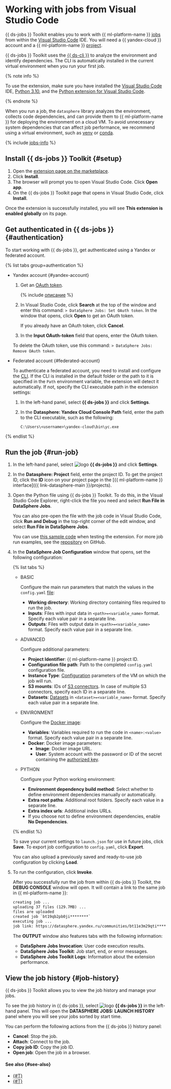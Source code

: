 # Working with jobs from Visual Studio Code

{{ ds-jobs }} Toolkit enables you to work with {{ ml-platform-name }} [jobs](../../concepts/jobs/index.md) from within the [Visual Studio Code](https://code.visualstudio.com/) IDE. You will need a {{ yandex-cloud }} account and a {{ ml-platform-name }} [project](../../concepts/project.md).

{{ ds-jobs }} Toolkit uses the [{{ ds-cli }}](../../concepts/jobs/cli.md) to analyze the environment and identify dependencies. The CLI is automatically installed in the current virtual environment when you run your first job.

{% note info %}

To use the extension, make sure you have installed the [Visual Studio Code](https://code.visualstudio.com/) IDE, [Python 3.10](https://www.python.org/downloads/release/python-3100/), and the [Python extension for Visual Studio Code](https://marketplace.visualstudio.com/items?itemName=ms-python.python).

{% endnote %}

When you run a job, the `datasphere` library analyzes the environment, collects code dependencies, and can provide them to {{ ml-platform-name }} for deploying the environment on a cloud VM. To avoid unnecessary system dependencies that can affect job performance, we recommend using a virtual environment, such as [venv](https://docs.python.org/3/library/venv.html) or [conda](https://docs.conda.io/en/latest/#).

{% include [jobs-info](../../../_includes/datasphere/jobs-environment.md) %}

## Install {{ ds-jobs }} Toolkit {#setup}

1. Open the [extension page on the marketplace](https://marketplace.visualstudio.com/items?itemName=yandex-cloud.ds-toolkit-vscode).
1. Click **Install**.
1. The browser will prompt you to open Visual Studio Code. Click **Open app**.
1. On the {{ ds-jobs }} Toolkit page that opens in Visual Studio Code, click **Install**.

Once the extension is successfully installed, you will see **This extension is enabled globally** on its page.

## Get authenticated in {{ ds-jobs }} {#authentication}

To start working with {{ ds-jobs }}, get authenticated using a Yandex or federated account.

{% list tabs group=authentication %}

- Yandex account {#yandex-account}

  1. Get an [OAuth token](../../../iam/concepts/authorization/oauth-token.md).

     {% include [описание](../../../_includes/oauth-token-lifetime.md) %}

  1. In Visual Studio Code, click **Search** at the top of the window and enter this command: `> DataSphere Jobs: Set OAuth token`. In the window that opens, click **Open** to get an OAuth token.

      If you already have an OAuth token, click **Cancel**.
  1. In the **Input OAuth-token** field that opens, enter the OAuth token.

  To delete the OAuth token, use this command: `> DataSphere Jobs: Remove OAuth token`.

- Federated account {#federated-account}

  To authenticate a federated account, you need to install and configure the [CLI](../../../cli/quickstart.md). If the CLI is installed in the default folder or the path to it is specified in the `Path` environment variable, the extension will detect it automatically. If not, specify the CLI executable path in the extension settings:

  1. In the left-hand panel, select **{{ ds-jobs }}** and click **Settings**.
  1. In the **Datasphere: Yandex Cloud Console Path** field, enter the path to the CLI executable, such as the following:

      ```text
      C:\Users\<username>\yandex-cloud\bin\yc.exe
      ```

{% endlist %}

## Run the job {#run-job}

1. In the left-hand panel, select ![logo](../../../_assets/datasphere/ds-logo.svg) **{{ ds-jobs }}** and click **Settings**.
1. In the **Datasphere: Project** field, enter the project ID. To get the project ID, click the **ID** icon on your project page in the [{{ ml-platform-name }} interface]({{ link-datasphere-main }}/projects).
1. Open the Python file using {{ ds-jobs }} Toolkit. To do this, in the Visual Studio Code Explorer, right-click the file you need and select **Run File in DataSphere Jobs**.

    You can also pre-open the file with the job code in Visual Studio Code, click **Run and Debug** in the top-right corner of the edit window, and select **Run File in DataSphere Jobs**.

    You can use [this sample code](./work-with-jobs.md#example) when testing the extension. For more job run examples, see the [repository](https://github.com/yandex-cloud-examples/yc-datasphere-jobs-examples) on GitHub.

1. In the **DataSphere Job Configuration** window that opens, set the following configuration:

    {% list tabs %}

    - BASIC

      Configure the main run parameters that match the values in the `config.yaml` [file](./work-with-jobs.md#create-job):

      * **Working directory**: Working directory containing files required to run the job.
      * **Inputs**: Files with input data in `<path>=<variable_name>` format. Specify each value pair in a separate line.
      * **Outputs**: Files with output data in `<path>=<variable_name>` format. Specify each value pair in a separate line.

    - ADVANCED

      Configure additional parameters:

      * **Project Identifier**: {{ ml-platform-name }} project ID.
      * **Configuration file path**: Path to the completed `config.yaml` configuration file.
      * **Instance Type**: [Configuration](../../concepts/configurations.md) parameters of the VM on which the job will run.
      * **S3 mounts**: IDs of [S3 connectors](../../concepts/s3-connector.md). In case of multiple S3 connectors, specify each ID in a separate line.
      * **Datasets**: [Datasets](../../concepts/dataset.md) in `<dataset>=<variable_name>` format. Specify each value pair in a separate line.

    - ENVIRONMENT

      Configure the [Docker image](../../concepts/docker.md):

      * **Variables**: Variables required to run the code in `<name>:<value>` format. Specify each value pair in a separate line.
      * **Docker**: Docker image parameters:
          * **Image**: Docker image URL.
          * **User**: System account with the password or ID of the secret containing the [authorized key](../../../iam/concepts/authorization/key.md).

    - PYTHON

      Configure your Python working environment:

      * **Environment dependency build method**: Select whether to define environment dependencies manually or automatically.
      * **Extra root paths**: Additional root folders. Specify each value in a separate line.
      * **Extra index urls**: Additional index URLs.
      * If you choose not to define environment dependencies, enable **No Dependencies**.

    {% endlist %}

    To save your current settings to `launch.json` for use in future jobs, click **Save**. To export job configuration to `config.yaml`, click **Export**.

    You can also upload a previously saved and ready-to-use job configuration by clicking **Load**.

1. To run the configuration, click **Invoke**.

    After you successfully run the job from within {{ ds-jobs }} Toolkit, the **DEBUG CONSOLE** window will open. It will contain a link to the same job in {{ ml-platform-name }}:

    ```txt
    creating job ...
    uploading 37 files (129.7MB) ...
    files are uploaded
    created job `bt19qb2pb0ji********`
    executing job ...
    job link: https://datasphere.yandex.ru/communities/bt11e3m29qti********/projects/bt1eq06id8kv********/job/bt19qb2pb0ji********
    ```

    The **OUTPUT** window also features tabs with the following information:

    * **DataSphere Jobs Invocation**: User code execution results.
    * **DataSphere Jobs Toolkit**: Job start, end, or error messages.
    * **DataSphere Jobs Toolkit Logs**: Information about the extension performance.

## View the job history {#job-history}

{{ ds-jobs }} Toolkit allows you to view the job history and manage your jobs.

To see the job history in {{ ds-jobs }}, select ![logo](../../../_assets/datasphere/ds-logo.svg) **{{ ds-jobs }}** in the left-hand panel. This will open the **DATASPHERE JOBS: LAUNCH HISTORY** panel where you will see your jobs sorted by start time.

You can perform the following actions from the {{ ds-jobs }} history panel:

* **Cancel**: Stop the job.
* **Attach**: Connect to the job.
* **Copy job ID**: Copy the job ID.
* **Open job**: Open the job in a browser.

#### See also {#see-also}

* [{#T}](../../concepts/jobs/index.md)
* [{#T}](./work-with-jobs.md)
